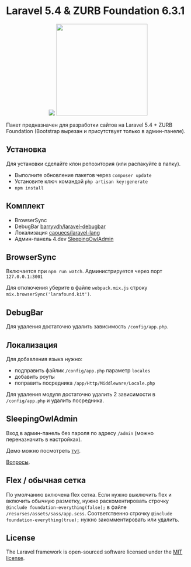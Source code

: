 # Laravel 5.4 & ZURB Foundation 6.3.1
<p align="center"><img src="https://laravel.com/assets/img/components/logo-laravel.svg"> <img width="250" src="http://foundation.zurb.com/assets/img/homepage/responsive-through-and-through.svg"></p>

Пакет предназначен для разработки сайтов на Laravel 5.4 + ZURB Foundation (Bootstrap вырезан и присутствует только в админ-панеле).

## Установка
Для установки сделайте клон репозитория (или распакуйте в папку).
- Выполните обновление пакетов через `composer update`
- Установите ключ командой `php artisan key:generate`
- `npm install`


## Комплект
- BrowserSync
- DebugBar [barryvdh/laravel-debugbar](https://github.com/barryvdh/laravel-debugbar)
- Локализация [caouecs/laravel-lang](https://github.com/caouecs/Laravel-lang)
- Админ-панель 4.dev [SleepingOwlAdmin](https://github.com/LaravelRUS/SleepingOwlAdmin)

## BrowserSync
Включается при `npm run watch`. Администрируется через порт `127.0.0.1:3001`

Для отключения уберите в файле `webpack.mix.js` строку `mix.browserSync('larafound.kit')`.

## DebugBar
Для удаления достаточно удалить зависимость `/config/app.php`.

## Локализация
Для добавления языка нужно:
- подправить файлик `/config/app.php` параметр `locales`
- добавить роуты
- поправить посредника `/app/Http/Middleware/Locale.php`

Для удаления модуля достаточно удалить 2 зависимости в `/config/app.php` и удалить посредника.

## SleepingOwlAdmin
Вход в админ-панель без пароля по адресу `/admin` (можно переназначить в настройках).

Демо можно посмотреть [тут](http://demo.sleepingowladmin.ru/).

[Вопросы](https://gitter.im/LaravelRUS/SleepingOwlAdmin).

## Flex / обычная сетка
По умолчанию включена flex сетка. Если нужно выключить flex и включить обычную разметку, нужно раскоментировать строчку `@include foundation-everything(false);` в файле `/resurses/assets/sass/app.scss`. Соответственно строчку `@include foundation-everything(true);` нужно закомментировать или удалить.


## License

The Laravel framework is open-sourced software licensed under the [MIT license](http://opensource.org/licenses/MIT).
